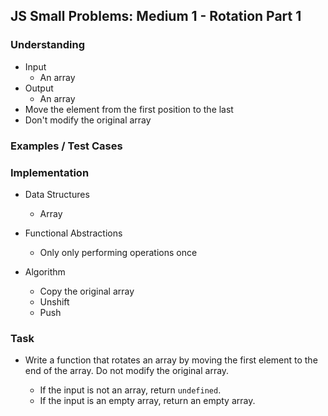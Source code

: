 ## JS Small Problems: Medium 1 - Rotation Part 1

### Understanding
- Input
  + An array
- Output
  + An array
- Move the element from the first position to the last
- Don't modify the original array

### Examples / Test Cases

### Implementation
- Data Structures
  + Array

- Functional Abstractions
  + Only only performing operations once

- Algorithm
  + Copy the original array
  + Unshift
  + Push

### Task
- Write a function that rotates an array by moving the first element to the end of the array. Do not modify the original array.

  + If the input is not an array, return `undefined`.
  + If the input is an empty array, return an empty array.